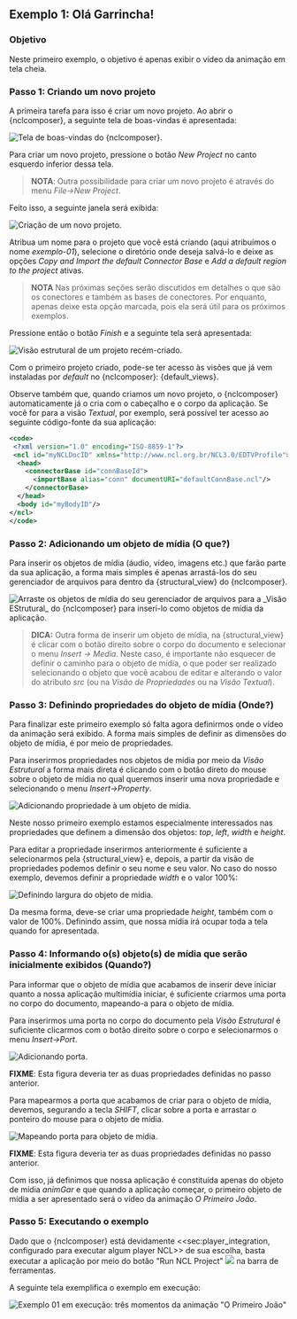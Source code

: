 ## Exemplo 1: Olá Garrincha! ##

### Objetivo ###
Neste primeiro exemplo, o objetivo é apenas exibir o vídeo da animação em tela
cheia.

### Passo 1: Criando um novo projeto ###

A primeira tarefa para isso é criar um novo projeto.
Ao abrir o {nclcomposer}, a seguinte tela de boas-vindas é apresentada:

![](../img/nclcomposer-welcomescreen.png "Tela de boas-vindas do {nclcomposer}.")

Para criar um novo projeto, pressione o botão _New Project_ no canto esquerdo
inferior dessa tela.

> **NOTA**: Outra possibilidade para criar um novo projeto é através do menu 
> _File->New Project_.

Feito isso, a seguinte janela será exibida:

![](../img/nclcomposer-newproject.png "Criação de um novo projeto.")

Atribua um nome para o projeto que você está criando
(aqui atribuímos o nome _exemplo-01_), selecione o diretório
onde deseja salvá-lo e deixe as opções _Copy and Import the default Connector
Base_ e _Add a default region to the project_ ativas. 

> **NOTA** Nas próximas seções serão discutidos em detalhes o que são os 
> conectores e também as bases de conectores. Por enquanto, apenas deixe esta 
> opção marcada, pois ela será útil para os próximos exemplos.

Pressione então o botão _Finish_ e a seguinte tela será apresentada:

![](../img/nclcomposer-body.png "Visão estrutural de um projeto recém-criado.")

Com o primeiro projeto criado, pode-se ter acesso às visões que já vem
instaladas por _default_ no {nclcomposer}: {default_views}.

Observe também que, quando criamos um novo projeto, o {nclcomposer}
automaticamente já o cria com o cabeçalho e o corpo da aplicação. Se você for
para a visão _Textual_, por exemplo, será possível ter acesso ao seguinte
código-fonte da sua aplicação:

```xml
<code>
 <?xml version="1.0" encoding="ISO-8859-1"?>
 <ncl id="myNCLDocID" xmlns="http://www.ncl.org.br/NCL3.0/EDTVProfile">
  <head>
    <connectorBase id="connBaseId">
      <importBase alias="conn" documentURI="defaultConnBase.ncl"/>
    </connectorBase>
  </head>
  <body id="myBodyID"/>
</ncl>
</code>
```

<!--
//.Para saber mais: eXtensible Markup Language
//********************************************
//Alguns pontos que você deve saber sobre XML são:
//
//  * XML significa _EXtensible Markup Language_.
//	* XML é uma linguagem textual para descrição de dados.
//	* XML é uma recomendação W3C.
//
//**Tags, elements, and attributes**
//
//Existem três termos comumente utilizados para descrever partes de um documento
//XML: tags, elementos e atributos. Segue um exemplo que ilustra tais termos:
//
//--------
//<address>
//  <name>
//    <title>Mrs.</title>
//    <first-name>
//      Mary
//    </first-name>
//    <last-name>
//      McGoon
//    </last-name>
//  </name>
//  <street>
//    1401 Main Street
//  </street>
//  <city state="NC">Anytown</city>
//  <postal-code>
//    34829
//  </postal-code>
//</address>
//---------
//
//Uma **tag** é o texto entre os símbolos "<", à esquerda, e ">", à direita. Existem
//tags de início (como <name>) e tags de final (</name).
//
//Um **elemento** é composto por uma tag de início, uma tag de final e tudo entre
//essas. No exemplo acima, o elemento <name> contém três elementos-filhos: <title>,
//<first-name> e <last-name>.
//
//Um atributo é par nome-valor dentro de uma tag de início de um elemento. No
//exemplo acima, state é um atributo do elemento <city> element.
//
//	* Um documento XML é um documento textual composto por um conjunto de
//	* elementos aninhados.
//	* As tags XML não são predefinidas. Cada aplicação XML define as suas
//	  próprias tags.
//	* NCL é um exemplo de aplicação XML que define suas próprias
//		tags (<ncl>, <head>, <body>, <media>, ...).
//
//********************************************
//
//.Para saber mais: Estrutura do documento NCL
//************************************************
//Um documento NCL é um arquivo escrito em XML. Todo documento NCL possui a
//seguinte estrutura:
//
//  * uma seção de prólogo, definindo a codificação do arquivo.
//	* um cabeçalho de arquivo NCL (<ncl>).
//	* uma seção de cabeçalho, onde são definidos os elementos que serão
//	  reutilizados no corpo (<head>).
//	* o corpo do programa, (<body>), onde são definidos os diversos objetos de
//	  mídia (<media) e como eles se relacionam.
//	* pelo menos uma porta que indica onde o programa começa a ser exibido.
//	  (<port>).
//	* a conclusão do documento.
//
//TODO: Figura com o esqueleto de um documento NCL.
//************************************************
//
-->

### Passo 2: Adicionando um objeto de mídia (**O que?**) ###

Para inserir os objetos de mídia (áudio, vídeo, imagens etc.) que farão parte
da sua aplicação, a forma mais simples é apenas arrastá-los do seu gerenciador
de arquivos para dentro da {structural_view} do {nclcomposer}.

![](../img/nclcomposer-drag_and_drop_animGar.png "Arraste os objetos de mídia do seu gerenciador de arquivos para a _Visão EStrutural_ do {nclcomposer} para  inserí-lo como objetos de mídia da aplicação.")

> **DICA:** Outra forma de inserir um objeto de mídia, na {structural_view} é
> clicar com o botão direito sobre o corpo do documento e selecionar o menu
> _Insert -> Media_. Neste caso, é importante não esquecer de definir o caminho
> para o objeto de mídia, o que poder ser realizado selecionando o objeto que
> você acabou de editar e alterando o valor do atributo _src_ (ou na _Visão de
> Propriedades_ ou na _Visão Textual_).

<!--
//.Para saber mais: Objetos de Mídia
//************************************************
//TODO
//************************************************
//
-->

### Passo 3: Definindo propriedades do objeto de mídia (**Onde?**) ###

Para finalizar este primeiro exemplo só falta agora definirmos onde o vídeo da
animação será exibido. A forma mais simples de definir as dimensões do objeto de
mídia, é por meio de propriedades.

Para inserirmos propriedades nos objetos de mídia por meio da _Visão Estrutural_
a forma mais direta é clicando com o botão direto do mouse sobre o objeto de
mídia no qual queremos inserir uma nova propriedade e selecionando o menu 
_Insert->Property_.

![](../img/nclcomposer-addproperty.png "Adicionando propriedade à um objeto de mídia.")

Neste nosso primeiro exemplo estamos especialmente interessados nas
propriedades que definem a dimensão dos objetos: _top_, _left_, _width_ e
_height_.

Para editar a propriedade inserirmos anteriormente é suficiente a
selecionarmos pela {structural_view} e, depois, a partir da visão de
propriedades podemos definir o seu nome e seu valor. No caso do nosso 
exemplo, devemos definir a propriedade _width_ e o valor 100%:

![](../img/nclcomposer-property-width.png "Definindo largura do objeto de mídia.")

Da mesma forma, deve-se  criar uma propriedade _height_, também com o valor 
de 100%. Definindo assim, que nossa mídia irá ocupar toda a tela quando 
for apresentada.

### Passo 4: Informando o(s) objeto(s) de mídia que serão inicialmente exibidos (**Quando?**) ####

Para informar que o objeto de mídia que acabamos de inserir deve iniciar
quanto a nossa aplicação multimídia iniciar, é suficiente criarmos uma porta
no corpo do documento, mapeando-a para o objeto de mídia.

Para inserirmos uma porta no corpo do documento pela _Visão
Estrutural_ é suficiente clicarmos com o botão direito sobre o corpo e
selecionarmos o menu _Insert->Port_.

![](../img/nclcomposer-addport.png "Adicionando porta.")

**FIXME**: Esta figura deveria ter as duas propriedades definidas no passo
anterior.

Para mapearmos a porta que acabamos de criar para o objeto de mídia, devemos, 
segurando a tecla _SHIFT_, clicar sobre a porta e arrastar o ponteiro
do mouse para o objeto de mídia.  

![](../img/nclcomposer-portcomponent.png "Mapeando porta para objeto de mídia.")

**FIXME**: Esta figura deveria ter as duas propriedades definidas no passo
anterior.

Com isso, já definimos que nossa aplicação é constituída apenas do objeto de
mídia _animGar_ e que quando a aplicação começar, o primeiro objeto de mídia a
ser apresentado será o vídeo da animação _O Primeiro João_. 

### Passo 5: Executando o exemplo ###
Dado que o {nclcomposer} está devidamente <<sec:player_integration, configurado
para executar algum player NCL>> de sua escolha, basta executar a aplicação
por meio do botão "Run NCL Project" ![](../img/run-button.png) na barra de
ferramentas.

A seguinte tela exemplifica o exemplo em execução:

![](../img/ex01-running.png "Exemplo 01 em execução: três momentos da animação \"O Primeiro João\"")

<!--
//.Para saber mais: Propriedades dos Objetos de Mídia
//***************************************************
//TODO
//***************************************************
-->
